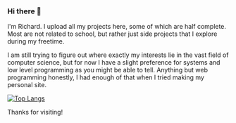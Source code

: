 ### Hi there 👋

I'm Richard. I upload all my projects here, some of which are half complete. Most are not related to school, but rather just side projects that I explore during my freetime.

I am still trying to figure out where exactly my interests lie in the vast field of computer science, but for now I have a slight preference for systems and low level programming as you might be able to tell. Anything but web programming honestly, I had enough of that when I tried making my personal site.

[![Top Langs](https://github-readme-stats.vercel.app/api/top-langs/?username=reigenatk&layout=compact&theme=highcontrast&langs_count=8&hide=css,scss,html)](https://github.com/reigenatk/github-readme-stats)

Thanks for visiting!
